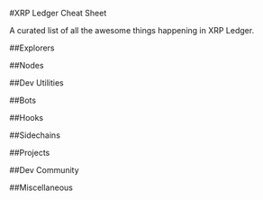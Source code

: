 #XRP Ledger Cheat Sheet

 A curated list of all the awesome things happening in XRP Ledger.

##Explorers

##Nodes

##Dev Utilities

##Bots

##Hooks

##Sidechains

##Projects

##Dev Community

##Miscellaneous

